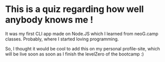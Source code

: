 # This is a quiz regarding how well anybody knows me !

It was my first CLI app made on Node.JS which I learned from neoG.camp classes.
Probably, where I started loving programming.

So, I thought it would be cool to add this on my personal profile-site, which will
be live soon as soon as I finish the levelZero of the bootcamp :)